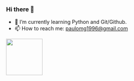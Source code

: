 ### Hi there 👋
- 🌱 I’m currently learning Python and Git/Github.
- 📫 How to reach me: paulomg1996@gmail.com
<img width="100" height="100" src="https://cdn.jsdelivr.net/gh/devicons/devicon/icons/python/python-original-wordmark.svg" /> 


<!--
**paullosergioo/paullosergioo** is a ✨ _special_ ✨ repository because its `README.md` (this file) appears on your GitHub profile.

Here are some ideas to get you started:

- 🔭 I’m currently working on ...
- 🌱 I’m currently learning ...
- 👯 I’m looking to collaborate on ...
- 🤔 I’m looking for help with ...
- 💬 Ask me about ...
- 📫 How to reach me: ...
- 😄 Pronouns: ...
- ⚡ Fun fact: ...
-->
